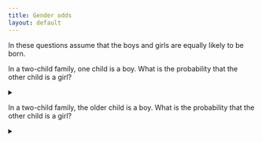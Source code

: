 ```yaml
---
title: Gender odds
layout: default
---
```


In these questions assume that the boys and girls are equally likely to be born.

In a two-child family, one child is a boy. What is the probability that the other child is a girl?

<details><summary></summary>

The probability is $$ \frac{2}{3} $$

### Proof

There are 4 possible two-child families:

1. Boy Boy
2. Boy Girl
3. Girl Boy
4. Girl Girl

(4) is not possible, since we know that the family has a boy.
There are 3 possibilities and in 2 of the the other child is a
girl.

This gives a probability of $$ \frac{2}{3} $$.

The unintuitive result is because the probability of a family having both a boy and a girl is twice as likely as having
2 boys (or 2 girls).

</details>

In a two-child family, the older child is a boy. What is the probability that the other child is a girl?

<details><summary></summary>

The probability is $$ \frac{1}{2} $$

### Proof

List the 4 possible two-child families. The older child is listed
first, then the younger.

1. Boy Boy
2. Boy Girl
3. Girl Boy
4. Girl Girl

This time only (1) and (2) are possible since we know that the
_older child_ is a boy. In only 1 of these 2 possibilities is the
other child a girl.

This gives a probability of $$ \frac{1}{2} $$.

</details>
